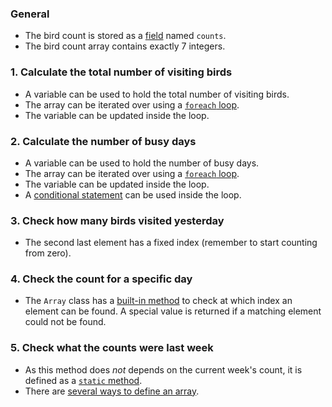 ### General

- The bird count is stored as a [field][fields] named `counts`.
- The bird count array contains exactly 7 integers.

### 1. Calculate the total number of visiting birds

- A variable can be used to hold the total number of visiting birds.
- The array can be iterated over using a [`foreach` loop][array-foreach].
- The variable can be updated inside the loop.

### 2. Calculate the number of busy days

- A variable can be used to hold the number of busy days.
- The array can be iterated over using a [`foreach` loop][array-foreach].
- The variable can be updated inside the loop.
- A [conditional statement][if-statement] can be used inside the loop.

### 3. Check how many birds visited yesterday

- The second last element has a fixed index (remember to start counting from zero).

### 4. Check the count for a specific day

- The `Array` class has a [built-in method][array-indexof] to check at which index an element can be found. A special value is returned if a matching element could not be found.

### 5. Check what the counts were last week

- As this method does _not_ depends on the current week's count, it is defined as a [`static` method][static-members].
- There are [several ways to define an array][single-dimensional-arrays].

[array-foreach]: https://docs.microsoft.com/en-us/dotnet/csharp/programming-guide/arrays/using-foreach-with-arrays
[single-dimensional-arrays]: https://docs.microsoft.com/en-us/dotnet/csharp/programming-guide/arrays/single-dimensional-arrays
[fields]: https://docs.microsoft.com/en-us/dotnet/csharp/programming-guide/classes-and-structs/fields
[static-members]: https://www.oreilly.com/library/view/programming-c/0596001177/ch04s03.html
[array-indexof]: https://docs.microsoft.com/en-us/dotnet/api/system.array.indexof?view=netcore-3.1#System_Array_IndexOf_System_Array_System_Object_
[if-statement]: https://docs.microsoft.com/en-us/dotnet/csharp/language-reference/keywords/if-else
